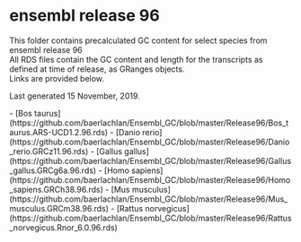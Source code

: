 # ensembl release 96

<p>This folder contains precalculated GC content for select species from ensembl release 96<br>
All RDS files contain the GC content and length for the transcripts as defined at time of release, as GRanges objects.<br>
Links are provided below.</p>

<p>Last generated 15 November, 2019.</p>
- [Bos taurus](https://github.com/baerlachlan/Ensembl_GC/blob/master/Release96/Bos_taurus.ARS-UCD1.2.96.rds)
- [Danio rerio](https://github.com/baerlachlan/Ensembl_GC/blob/master/Release96/Danio_rerio.GRCz11.96.rds)
- [Gallus gallus](https://github.com/baerlachlan/Ensembl_GC/blob/master/Release96/Gallus_gallus.GRCg6a.96.rds)
- [Homo sapiens](https://github.com/baerlachlan/Ensembl_GC/blob/master/Release96/Homo_sapiens.GRCh38.96.rds)
- [Mus musculus](https://github.com/baerlachlan/Ensembl_GC/blob/master/Release96/Mus_musculus.GRCm38.96.rds)
- [Rattus norvegicus](https://github.com/baerlachlan/Ensembl_GC/blob/master/Release96/Rattus_norvegicus.Rnor_6.0.96.rds)